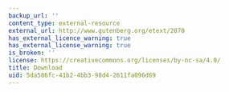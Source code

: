 ```yaml
---
backup_url: ''
content_type: external-resource
external_url: http://www.gutenberg.org/etext/2870
has_external_licence_warning: true
has_external_license_warning: true
is_broken: ''
license: https://creativecommons.org/licenses/by-nc-sa/4.0/
title: Download
uid: 5da586fc-41b2-4bb3-98d4-2611fa096d69
---
```

